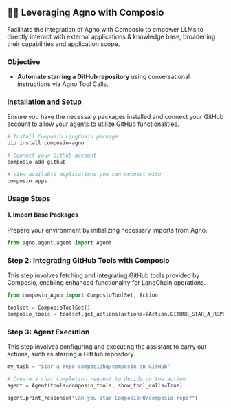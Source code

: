 ## 🚀🔗 Leveraging Agno with Composio

Facilitate the integration of Agno with Composio to empower LLMs to directly interact with external applications & knowledge base, broadening their capabilities and application scope.

### Objective

- **Automate starring a GitHub repository** using conversational instructions via Agno Tool Calls.

### Installation and Setup

Ensure you have the necessary packages installed and connect your GitHub account to allow your agents to utilize GitHub functionalities.

```bash
# Install Composio LangChain package
pip install composio-agno

# Connect your GitHub account
composio add github

# View available applications you can connect with
composio apps
```

### Usage Steps

#### 1. Import Base Packages

Prepare your environment by initializing necessary imports from Agno.

```python
from agno.agent.agent import Agent
```

### Step 2: Integrating GitHub Tools with Composio

This step involves fetching and integrating GitHub tools provided by Composio, enabling enhanced functionality for LangChain operations.
```python
from composio_Agno import ComposioToolSet, Action

toolset = ComposioToolSet()
composio_tools = toolset.get_actions(actions=[Action.GITHUB_STAR_A_REPOSITORY_FOR_THE_AUTHENTICATED_USER])
```

### Step 3: Agent Execution

This step involves configuring and executing the assistant to carry out actions, such as starring a GitHub repository.

```python
my_task = "Star a repo composiohq/composio on GitHub"

# Create a chat completion request to decide on the action
agent = Agent(tools=composio_tools, show_tool_calls=True)

agent.print_response("Can you star ComposioHQ/composio repo?")
```